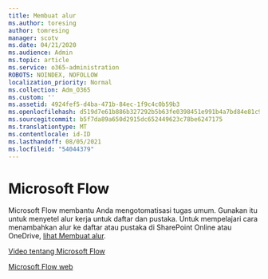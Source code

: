 ```yaml
---
title: Membuat alur
ms.author: toresing
author: tomresing
manager: scotv
ms.date: 04/21/2020
ms.audience: Admin
ms.topic: article
ms.service: o365-administration
ROBOTS: NOINDEX, NOFOLLOW
localization_priority: Normal
ms.collection: Adm_O365
ms.custom: ''
ms.assetid: 4924fef5-d4ba-471b-84ec-1f9c4c0b59b3
ms.openlocfilehash: d519d7e61b886b327292b5b63fe0398451e991b4a7bd84e81c9fac5cdb47fc0d
ms.sourcegitcommit: b5f7da89a650d2915dc652449623c78be6247175
ms.translationtype: MT
ms.contentlocale: id-ID
ms.lasthandoff: 08/05/2021
ms.locfileid: "54044379"
---
```

# <a name="microsoft-flow"></a>Microsoft Flow

Microsoft Flow membantu Anda mengotomatisasi tugas umum. Gunakan itu untuk menyetel alur kerja untuk daftar dan pustaka. Untuk mempelajari cara menambahkan alur ke daftar atau pustaka di SharePoint Online atau OneDrive, [lihat Membuat alur](https://go.microsoft.com/fwlink/?linkid=869408).
  
[Video tentang Microsoft Flow](https://go.microsoft.com/fwlink/?linkid=864641)
  
[Microsoft Flow web](https://go.microsoft.com/fwlink/?linkid=864642)
  

